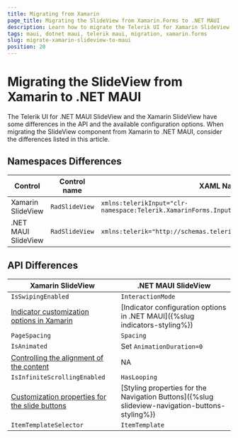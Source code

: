 ```yaml
---
title: Migrating from Xamarin
page_title: Migrating the SlideView from Xamarin.Forms to .NET MAUI
description: Learn how to migrate the Telerik UI for Xamarin SlideView to the Telerik UI for .NET MAUI framework by updating the namespaces and the incompatible NuGet packages.
tags: maui, dotnet maui, telerik maui, migration, xamarin.forms
slug: migrate-xamarin-slideview-to-maui
position: 20
---
```


# Migrating the SlideView from Xamarin to .NET MAUI  

The Telerik UI for .NET MAUI SlideView and the Xamarin SlideView have some differences in the API and the available configuration options. When migrating the SlideView component from Xamarin to .NET MAUI, consider the differences listed in this article.

## Namespaces Differences

| Control | Control name | XAML Namespcace | C# Namespace|
| --------------- | --------------- | --------------- | --------------- |
| Xamarin SlideView | `RadSlideView` | `xmlns:telerikInput="clr-namespace:Telerik.XamarinForms.Input;assembly=Telerik.XamarinForms.Input"` | `using Telerik.XamarinForms.Input;` | 
| .NET MAUI SlideView | `RadSlideView` | `xmlns:telerik="http://schemas.telerik.com/2022/xaml/maui"` | `using Telerik.Maui.Controls;` |


## API Differences

| Xamarin SlideView | .NET MAUI SlideView |
| ------------- | --------------- |
| `IsSwipingEnabled` | `InteractionMode` |
| [Indicator customization options in Xamarin](https://docs.telerik.com/devtools/xamarin/controls/slideview/customize-the-control#customizing-the-indicators)   | [Indicator configuration options in .NET MAUI]({%slug indicators-styling%}) |
| `PageSpacing` | `Spacing` |
| `IsAnimated` | Set `AnimationDuration=0` |
| [Controlling the alignment of the content](https://docs.telerik.com/devtools/xamarin/controls/slideview/customize-the-control#customizing-the-content-alignment) | NA |
| `IsInfiniteScrollingEnabled` | `HasLooping` |
| [Customization properties for the slide buttons](https://docs.telerik.com/devtools/xamarin/controls/slideview/customize-the-control#customizing-the-slide-buttons) | [Styling properties for the Navigation Buttons]({%slug slideview-navigation-buttons-styling%}) |
| `ItemTemplateSelector` | `ItemTemplate` |
